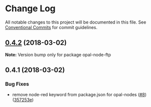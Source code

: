 # Change Log

All notable changes to this project will be documented in this file.
See [Conventional Commits](https://conventionalcommits.org) for commit guidelines.

<a name="0.4.2"></a>
## [0.4.2](https://github.com/telligro/opal-nodes/compare/opal-node-ftp@0.4.1...opal-node-ftp@0.4.2) (2018-03-02)





**Note:** Version bump only for package opal-node-ftp

<a name="0.4.1"></a>
## 0.4.1 (2018-03-02)


### Bug Fixes

* remove node-red keyword from package.json for opal-nodes ([#8](https://github.com/telligro/opal-nodes/issues/8)) ([357253e](https://github.com/telligro/opal-nodes/commit/357253e))
